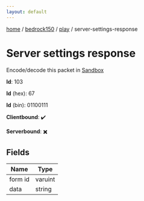 ```yaml
---
layout: default
---
```


[home](/)  /  [bedrock150](/protocol/bedrock150)  /  [play](/protocol/bedrock150/play)  /  server-settings-response

# Server settings response

Encode/decode this packet in [Sandbox](../../../sandbox/bedrock150#Play.ServerSettingsResponse)

**Id**: 103

**Id** (hex): 67

**Id** (bin): 01100111

**Clientbound**: ✔️

**Serverbound**: ✖️

## Fields

Name | Type
---|---
form id | varuint
data | string
